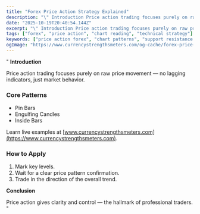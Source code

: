 ```yaml
---
title: "Forex Price Action Strategy Explained"
description: "\" Introduction Price action trading focuses purely on raw price movement — no lagging indicators, just market behavior..."
date: "2025-10-19T20:40:54.144Z"
excerpt: "\" Introduction Price action trading focuses purely on raw price movement — no lagging indicators, just market behavior. Core Patterns - Pin Bars - Engulfing Candles - Inside Bars Learn live examples at [www.currencystrengthsmeters.com](https://www.currencystrengthsmeters.com). How to Apply 1. Mark key levels. 2. Wait for a clear price pattern confirmation. 3...."
tags: ["forex", "price action", "chart reading", "technical strategy"]
keywords: ["price action forex", "chart patterns", "support resistance trading", "price behavior", "naked charts"]
ogImage: "https://www.currencystrengthsmeters.com/og-cache/forex-price-action-strategy-explained.jpg"
---
```

"
**Introduction**

Price action trading focuses purely on raw price movement — no lagging indicators, just market behavior.

### Core Patterns

- Pin Bars  
- Engulfing Candles  
- Inside Bars  

Learn live examples at [www.currencystrengthsmeters.com](https://www.currencystrengthsmeters.com).

### How to Apply

1. Mark key levels.  
2. Wait for a clear price pattern confirmation.  
3. Trade in the direction of the overall trend.

**Conclusion**

Price action gives clarity and control — the hallmark of professional traders.
"
